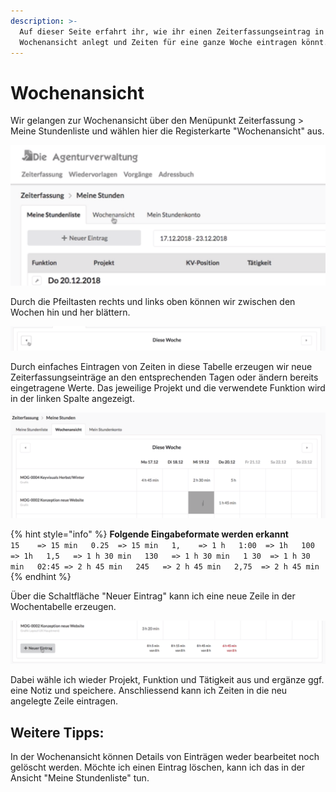 ```yaml
---
description: >-
  Auf dieser Seite erfahrt ihr, wie ihr einen Zeiterfassungseintrag in der
  Wochenansicht anlegt und Zeiten für eine ganze Woche eintragen könnt.
---
```


# Wochenansicht

Wir gelangen zur Wochenansicht über den Menüpunkt  Zeiterfassung &gt; Meine Stundenliste und wählen hier die Registerkarte "Wochenansicht" aus.  

![](../.gitbook/assets/bildschirmfoto-2019-05-13-um-11.33.16.png)

Durch die Pfeiltasten rechts und links oben können wir zwischen den Wochen hin und her blättern. 

![](../.gitbook/assets/bildschirmfoto-2019-05-13-um-11.38.25.png)

Durch einfaches Eintragen von Zeiten in diese Tabelle erzeugen wir neue Zeiterfassungseinträge an den entsprechenden Tagen oder ändern bereits eingetragene Werte. Das jeweilige Projekt und die verwendete Funktion wird in der linken Spalte angezeigt.

![](../.gitbook/assets/bildschirmfoto-2019-05-13-um-11.33.51.png)

{% hint style="info" %}
**Folgende Eingabeformate werden erkannt**  
`15    => 15 min  
0.25  => 15 min  
1,    => 1 h  
1:00  => 1h  
100   => 1h  
1,5   => 1 h 30 min  
130   => 1 h 30 min  
1 30  => 1 h 30 min  
02:45 => 2 h 45 min  
245   => 2 h 45 min  
2,75  => 2 h 45 min`
{% endhint %}

Über die Schaltfläche "Neuer Eintrag" kann ich eine neue Zeile in der Wochentabelle erzeugen. 

![](../.gitbook/assets/bildschirmfoto-2019-05-13-um-11.34.09.png)

Dabei wähle ich wieder Projekt, Funktion und Tätigkeit aus und ergänze ggf. eine Notiz und speichere. Anschliessend kann ich Zeiten in die neu angelegte Zeile eintragen.

## Weitere Tipps:

In der Wochenansicht können Details von Einträgen weder bearbeitet noch gelöscht werden. Möchte ich einen Eintrag löschen, kann ich das in der Ansicht "Meine Stundenliste" tun.

